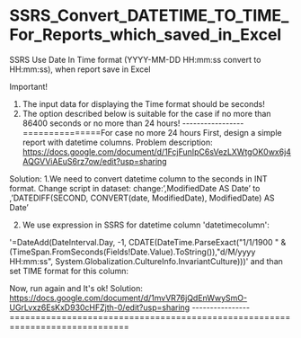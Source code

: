 # SSRS_Convert_DATETIME_TO_TIME_For_Reports_which_saved_in_Excel
SSRS Use Date In Time format (YYYY-MM-DD HH:mm:ss convert to HH:mm:ss), when report save in Excel

Important!
1. The input data for displaying the Time format should be seconds!
2. The option described below is suitable for the case if no more than 86400 seconds or no more than 24 hours!
-----------------===============For case no more 24 hours
First, design a simple report with datetime columns.
Problem description:
https://docs.google.com/document/d/1FcjFunIpC6sVezLXWtgOK0wx6j4AQGVViAEuS6rz7ow/edit?usp=sharing

Solution:
1.We need to convert datetime column to the seconds in INT format.
Change script in dataset:
change:’,ModifiedDate AS Date’
to
,’DATEDIFF(SECOND, CONVERT(date, ModifiedDate), ModifiedDate) AS Date’

2. We use expression in SSRS for datetime column 'datetimecolumn':

'=DateAdd(DateInterval.Day, -1, CDATE(DateTime.ParseExact("1/1/1900 " & (TimeSpan.FromSeconds(Fields!Date.Value).ToString()),"d/M/yyyy HH:mm:ss", System.Globalization.CultureInfo.InvariantCulture)))'
and than set TIME format for this column:

Now, run again and It's ok!
Solution:
https://docs.google.com/document/d/1mvVR76jQdEnWwySmO-UGrLvxz6EsKxD930cHFZjth-0/edit?usp=sharing
----------------=============================================================================

